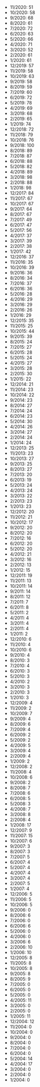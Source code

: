 *  11/2020: 51
*  10/2020: 58
*  9/2020: 68
*  8/2020: 61
*  7/2020: 72
*  6/2020: 63
*  5/2020: 66
*  4/2020: 71
*  3/2020: 52
*  2/2020: 61
*  1/2020: 61
*  12/2019: 57
*  11/2019: 58
*  10/2019: 63
*  9/2019: 58
*  8/2019: 59
*  7/2019: 60
*  6/2019: 72
*  5/2019: 78
*  4/2019: 69
*  3/2019: 68
*  2/2019: 65
*  1/2019: 74
*  12/2018: 72
*  11/2018: 79
*  10/2018: 76
*  9/2018: 100
*  8/2018: 89
*  7/2018: 87
*  6/2018: 88
*  5/2018: 82
*  4/2018: 89
*  3/2018: 98
*  2/2018: 88
*  1/2018: 98
*  12/2017: 84
*  11/2017: 67
*  10/2017: 67
*  9/2017: 64
*  8/2017: 67
*  7/2017: 49
*  6/2017: 47
*  5/2017: 56
*  4/2017: 37
*  3/2017: 39
*  2/2017: 38
*  1/2017: 42
*  12/2016: 37
*  11/2016: 35
*  10/2016: 39
*  9/2016: 36
*  8/2016: 34
*  7/2016: 37
*  6/2016: 36
*  5/2016: 28
*  4/2016: 29
*  3/2016: 29
*  2/2016: 26
*  1/2016: 29
*  12/2015: 35
*  11/2015: 25
*  10/2015: 44
*  9/2015: 39
*  8/2015: 24
*  7/2015: 27
*  6/2015: 28
*  5/2015: 24
*  4/2015: 27
*  3/2015: 28
*  2/2015: 30
*  1/2015: 22
*  12/2014: 21
*  11/2014: 23
*  10/2014: 22
*  9/2014: 23
*  8/2014: 27
*  7/2014: 24
*  6/2014: 23
*  5/2014: 30
*  4/2014: 26
*  3/2014: 27
*  2/2014: 24
*  1/2014: 24
*  12/2013: 25
*  11/2013: 23
*  10/2013: 27
*  9/2013: 25
*  8/2013: 27
*  7/2013: 20
*  6/2013: 19
*  5/2013: 24
*  4/2013: 24
*  3/2013: 22
*  2/2013: 23
*  1/2013: 23
*  12/2012: 20
*  11/2012: 21
*  10/2012: 17
*  9/2012: 20
*  8/2012: 20
*  7/2012: 16
*  6/2012: 20
*  5/2012: 20
*  4/2012: 21
*  3/2012: 16
*  2/2012: 13
*  1/2012: 15
*  12/2011: 19
*  11/2011: 13
*  10/2011: 14
*  9/2011: 14
*  8/2011: 12
*  7/2011: 7
*  6/2011: 8
*  5/2011: 2
*  4/2011: 4
*  3/2011: 4
*  2/2011: 4
*  1/2011: 2
*  12/2010: 6
*  11/2010: 4
*  10/2010: 6
*  9/2010: 4
*  8/2010: 3
*  7/2010: 4
*  6/2010: 3
*  5/2010: 3
*  4/2010: 2
*  3/2010: 3
*  2/2010: 3
*  1/2010: 3
*  12/2009: 4
*  11/2009: 2
*  10/2009: 7
*  9/2009: 4
*  8/2009: 6
*  7/2009: 4
*  6/2009: 2
*  5/2009: 2
*  4/2009: 5
*  3/2009: 4
*  2/2009: 4
*  1/2009: 2
*  12/2008: 2
*  11/2008: 4
*  10/2008: 6
*  9/2008: 2
*  8/2008: 7
*  7/2008: 6
*  6/2008: 5
*  5/2008: 3
*  4/2008: 7
*  3/2008: 8
*  2/2008: 4
*  1/2008: 17
*  12/2007: 9
*  11/2007: 15
*  10/2007: 6
*  9/2007: 3
*  8/2007: 3
*  7/2007: 5
*  6/2007: 4
*  5/2007: 4
*  4/2007: 4
*  3/2007: 4
*  2/2007: 5
*  1/2007: 4
*  12/2006: 5
*  11/2006: 5
*  10/2006: 5
*  9/2006: 0
*  8/2006: 6
*  7/2006: 0
*  6/2006: 6
*  5/2006: 0
*  4/2006: 0
*  3/2006: 6
*  2/2006: 10
*  1/2006: 10
*  12/2005: 8
*  11/2005: 8
*  10/2005: 8
*  9/2005: 8
*  8/2005: 9
*  7/2005: 0
*  6/2005: 0
*  5/2005: 0
*  4/2005: 11
*  3/2005: 0
*  2/2005: 0
*  1/2005: 11
*  12/2004: 12
*  11/2004: 0
*  10/2004: 0
*  9/2004: 0
*  8/2004: 0
*  7/2004: 0
*  6/2004: 0
*  5/2004: 14
*  4/2004: 17
*  3/2004: 0
*  2/2004: 0
*  1/2004: 0